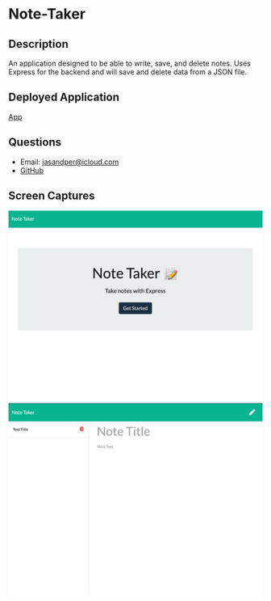 # Note-Taker

## Description
An application designed to be able to write, save, and delete notes.  Uses Express for the backend and will save and delete data from a JSON file.

## Deployed Application
[App](https://note---taker.herokuapp.com/)

## Questions
- Email: jasandper@icloud.com
- [GitHub](https://github.com/jasandper)

## Screen Captures
![Home Page](public/assets/home.png)
![Notes Page](public/assets/notes.png)
